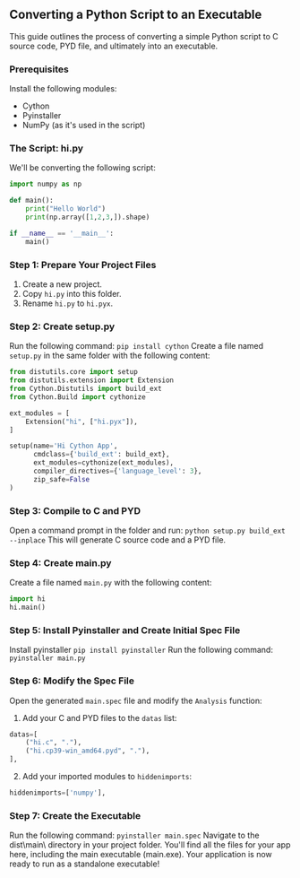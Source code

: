 
## Converting a Python Script to an Executable

This guide outlines the process of converting a simple Python script to C source code, PYD file, and ultimately into an executable.

### Prerequisites

Install the following modules:
- Cython
- Pyinstaller
- NumPy (as it's used in the script)

### The Script: hi.py

We'll be converting the following script:

```python
import numpy as np

def main():
    print("Hello World")
    print(np.array([1,2,3,]).shape)

if __name__ == '__main__':
    main()
```
### Step 1: Prepare Your Project Files

1.  Create a new project.
2.  Copy `hi.py` into this folder.
3.  Rename `hi.py` to `hi.pyx`.

### Step 2: Create setup.py
Run the following command:
```pip install cython```
Create a file named `setup.py` in the same folder with the following content:
```python
from distutils.core import setup
from distutils.extension import Extension
from Cython.Distutils import build_ext
from Cython.Build import cythonize

ext_modules = [
    Extension("hi", ["hi.pyx"]),
]

setup(name='Hi Cython App',
      cmdclass={'build_ext': build_ext},
      ext_modules=cythonize(ext_modules),
      compiler_directives={'language_level': 3},
      zip_safe=False
)
```

### Step 3: Compile to C and PYD
Open a command prompt in the folder and run:
```python setup.py build_ext --inplace```
This will generate C source code and a PYD file.

### Step 4: Create main.py
Create a file named `main.py` with the following content:
```python
import hi
hi.main()
```

### Step 5: Install Pyinstaller and Create Initial Spec File
Install pyinstaller
```pip install pyinstaller```
Run the following command:
```pyinstaller main.py```

### Step 6: Modify the Spec File

Open the generated `main.spec` file and modify the `Analysis` function:

1.  Add your C and PYD files to the `datas` list:
```python
datas=[
    ("hi.c", "."),
    ("hi.cp39-win_amd64.pyd", "."),
],
```
2. Add your imported modules to `hiddenimports`:
```python
hiddenimports=['numpy'],
```

### Step 7: Create the Executable

Run the following command:
```pyinstaller main.spec```
Navigate to the dist\main\ directory in your project folder. You'll find all the files for your app here, including the main executable (main.exe). Your application is now ready to run as a standalone executable!

